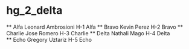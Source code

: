 # hg_2_delta
** Alfa		Leonard Ambrosioni	H-1 Alfa
** Bravo	Kevin Perez		H-2 Bravo
** Charlie	Jose Romero		H-3 Charlie
** Delta	Nathali Mago		H-4 Delta		
** Echo		Gregory Uztariz		H-5 Echo

